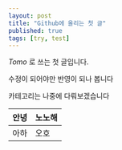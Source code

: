```yaml
---
layout: post
title: "Github에 올리는 첫 글"
published: true
tags: [try, test]
---
```


*Tomo* 로 쓰는 첫 글입니다.

수정이 되어야만 반영이 되나 봅니다

카테고리는 나중에 다뤄보겠습니다

| 안녕 | 노노해 |
|------|--------|
| 아하 | 오호|
